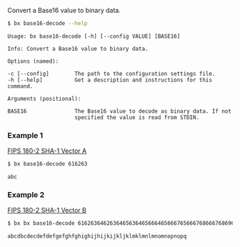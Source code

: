 Convert a Base16 value to binary data.
```sh
$ bx base16-decode --help
```
```
Usage: bx base16-decode [-h] [--config VALUE] [BASE16]

Info: Convert a Base16 value to binary data.

Options (named):

-c [--config]        The path to the configuration settings file.
-h [--help]          Get a description and instructions for this command.

Arguments (positional):

BASE16               The Base16 value to decode as binary data. If not
                     specified the value is read from STDIN.
```
### Example 1
[FIPS 180-2 SHA-1 Vector A](http://www.nsrl.nist.gov/testdata)
```sh
$ bx base16-decode 616263
```
```
abc
```
### Example 2
[FIPS 180-2 SHA-1 Vector B](http://www.nsrl.nist.gov/testdata)
```sh
$ bx bx base16-decode 6162636462636465636465666465666765666768666768696768696a68696a6b696a6b6c6a6b6c6d6b6c6d6e6c6d6e6f6d6e6f706e6f7071
```
```
abcdbcdecdefdefgefghfghighijhijkijkljklmklmnlmnomnopnopq
```